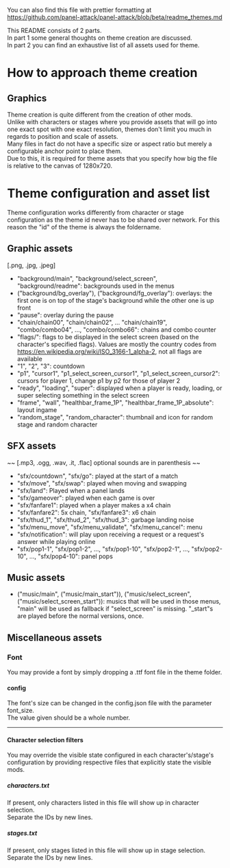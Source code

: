 You can also find this file with prettier formatting at 
https://github.com/panel-attack/panel-attack/blob/beta/readme_themes.md  

This README consists of 2 parts.  
In part 1 some general thoughts on theme creation are discussed.  
In part 2 you can find an exhaustive list of all assets used for theme.  

# How to approach theme creation

## Graphics 

Theme creation is quite different from the creation of other mods.  
Unlike with characters or stages where you provide assets that will go into one exact spot with one exact resolution, themes don't limit you much in regards to position and scale of assets.  
Many files in fact do not have a specific size or aspect ratio but merely a configurable anchor point to place them.  
Due to this, it is required for theme assets that you specify how big the file is relative to the canvas of 1280x720.  



# Theme configuration and asset list

Theme configuration works differently from character or stage configuration as the theme id never has to be shared over network.
For this reason the "id" of the theme is always the foldername.  

## Graphic assets

[.png, .jpg, .jpeg]

- "background/main", "background/select_screen", "background/readme": backgrounds used in the menus
- ("background/bg_overlay"), ("background/fg_overlay"): overlays: the first one is on top of the stage's background while the other one is up front
- "pause": overlay during the pause
- "chain/chain00", "chain/chain02", ... "chain/chain19", "combo/combo04", ..., "combo/combo66": chains and combo counter
- "flags/": flags to be displayed in the select screen (based on the character's specified flags). Values are mostly the country codes from https://en.wikipedia.org/wiki/ISO_3166-1_alpha-2, not all flags are available
- "1", "2", "3": countdown
- "p1", "cursor1", "p1_select_screen_cursor1", "p1_select_screen_cursor2": cursors for player 1, change p1 by p2 for those of player 2
- "ready", "loading", "super": displayed when a player is ready, loading, or super selecting something in the select screen
- "frame", "wall", "healthbar_frame_1P", "healthbar_frame_1P_absolute": layout ingame
- "random_stage", "random_character": thumbnail and icon for random stage and random character


## SFX assets

~~ [.mp3, .ogg, .wav, .it, .flac] optional sounds are in parenthesis ~~

- "sfx/countdown", "sfx/go": played at the start of a match
- "sfx/move", "sfx/swap": played when moving and swapping
- "sfx/land": Played when a panel lands
- "sfx/gameover": played when each game is over
- "sfx/fanfare1": played when a player makes a x4 chain
- "sfx/fanfare2": 5x chain, "sfx/fanfare3": x6 chain
- "sfx/thud_1", "sfx/thud_2", "sfx/thud_3": garbage landing noise
- "sfx/menu_move", "sfx/menu_validate", "sfx/menu_cancel": menu
- "sfx/notification": will play upon receiving a request or a request's answer while playing online
- "sfx/pop1-1", "sfx/pop1-2", ..., "sfx/pop1-10", "sfx/pop2-1", ..., "sfx/pop2-10", ..., "sfx/pop4-10": panel pops

## Music assets

- ("music/main", ("music/main_start")), ("music/select_screen", ("music/select_screen_start")): musics that will be used in those menus, "main" will be used as fallback if "select_screen" is missing. 
"_start"s are played before the normal versions, once.


## Miscellaneous assets

### Font

You may provide a font by simply dropping a .ttf font file in the theme folder.  

#### config

The font's size can be changed in the config.json file with the parameter font_size.  
The value given should be a whole number.

----

#### Character selection filters

You may override the visible state configured in each character's/stage's configuration by providing respective files that explicitly state the visible mods.

##### characters.txt

If present, only characters listed in this file will show up in character selection.  
Separate the IDs by new lines.

##### stages.txt

If present, only stages listed in this file will show up in stage selection.  
Separate the IDs by new lines.